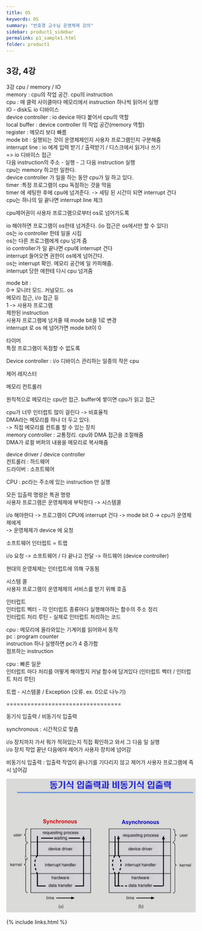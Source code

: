 ```yaml
---
title: OS
keywords: OS
summary: "반효경 교수님 운영체제 강의"
sidebar: product1_sidebar
permalink: p1_sample1.html
folder: product1
---
```


## 3강, 4강

3강
cpu / memory / IO  
memory : cpu의 작업 공간. cpu의 instruction  
cpu : 매 클럭 사이클마다 메모리에서 instruction 하나씩 읽어서 실행  
IO - disk도 io 디바이스  
device controller : io device 마다 붙어서 cpu의 역할  
local buffer : device controller 의 작업 공간(memory 역할)  
register : 메모리 보다 빠름  
mode bit : 실행되는 것이 운영체제인지 사용자 프로그램인지 구분해줌  
interrupt line : io 에게 입력 받기 / 출력받기 / 디스크에서 읽거나 쓰기   
=> io 디바이스 접근  
다음 instruction의 주소 - 실행 - 그 다음 instruction 실행  
cpu는 memory 하고만 일한다.  
device controller 가 일을 하는 동안 cpu가 일 하고 있다.  
timer :특정 프로그램이 cpu 독점하는 것을 막음  
timer 에 세팅한 후에 cpu에 넘겨준다. -> 세팅 된 시간이 되면 interrupt 건다  
cpu는 하나의 일 끝나면 interrupt line 체크  

cpu제어권이 사용자 프로그램으로부터 os로 넘어가도록  

io 해야하면 프로그램이 os한테 넘겨준다. (io 접근은 os에서만 할 수 있다)  
os는 io controller 한테 일을 시킴  
os는 다른 프로그램에게 cpu 넘겨 줌  
io controller가 일 끝나면 cpu에 interrupt 건다  
interrupt 들어오면 권한이 os에게 넘어간다.  
os는 interrupt 확인. 메모리 공간에 일 카피해줌.   
interrupt 당한 애한테 다시 cpu 넘겨줌  

mode bit :   
0-> 모니터 모드. 커널모드. os  
	메모리 접근, i/o 접근 등  
1 -> 사용자 프로그램  
	제한된 instruction  
사용자 프로그램에 넘겨줄 때 mode bit을 1로 변경  
interrupt 로 os 에 넘어가면 mode bit이 0  

타이머  
	특정 프로그램이 독점할 수 없도록  

Device controller : i/o 디바이스 관리하는 일종의 작은 cpu  
 
제어 레지스터  
 
메모리 컨트롤러  

원칙적으로 메모리는 cpu만 접근. buffer에 쌓이면 cpu가 읽고 접근  

cpu가 너무 인터럽트 많이 걸린다 -> 비효율적  
DMA라는 메모리를 하나 더 두고 있다.  
-> 직접 메모리를 컨트롤 할 수 있는 장치  
memory controller : 교통정리. cpu와 DMA 접근을 조절해줌  
DMA가 로컬 버퍼의 내용을 메모리로 복사해줌  

device driver / device controller  
컨트롤러 : 하드웨어  
드라이버 : 소프트웨어  

CPU : pc라는 주소에 있는 instruction 만 실행  

모든 입출력 명령은 특권 명령  
사용자 프로그램은 운영체제에 부탁한다 -> 시스템콜  

i/o 해야한다 -> 프로그램이 CPU에 interrupt 건다 -> mode bit 0 -> cpu가 운영체제에게  
-> 운영체제가 device 에 요청  

소프트웨어 인터럽트 = 트랩  

i/o 요청 -> 소프트웨어 / 다 끝나고 전달 -> 하드웨어 (device controller)  

현대의 운영체제는 인터럽트에 의해 구동됨  

시스템 콜  
사용자 프로그램이 운영체제의 서비스를 받기 위해 호출   

인터럽트  
	인터럽트 벡터 - 각 인터럽트 종류마다 실행해야하는 함수의 주소 정리  
	인터럽트 처리 루틴 - 실제로 인터럽트 처리하는 코드  


cpu : 메모리에 올라와있는 기계어를 읽어와서 동작  
pc : program counter  
instruction 하나 실행하면 pc가 4 증가함  
점프하는 instruction  

cpu : 빠른 일꾼  
인터럽트 마다 처리를 어떻게 해야할지 커널 함수에 담겨있다 (인터럽트 벡터 / 인터럽트 처리 루틴)  

트랩 - 시스템콜 / Exception (오류. ex. 0으로 나누기)  

=================================  

동기식 입출력 / 비동기식 입출력  

synchronous : 시간적으로 맞춤  

i/o 장치까지 가서 뭐가 적혀있는지 직접 확인하고 와서 그 다음 일 실행  
i/o 장치 작업 끝난 다음에야 제어가 사용자 장치에 넘어감  

비동기식 입출력 : 입출력 작업이 끝나기를 기다리지 않고 제어가 사용자 프로그램에 즉시 넘어감  

<img src="./synchronous.png"></img>  


{% include links.html %}
